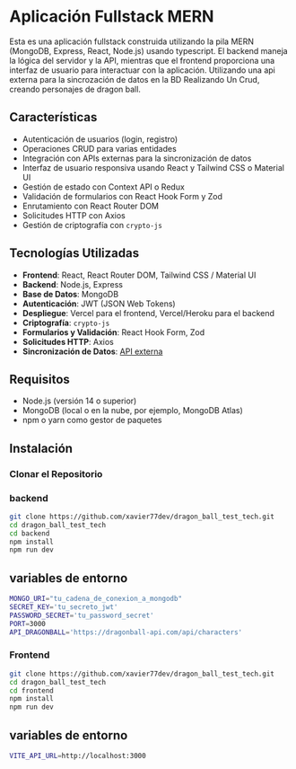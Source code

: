 # Aplicación Fullstack MERN

Esta es una aplicación fullstack construida utilizando la pila MERN (MongoDB, Express, React, Node.js) usando typescript. El backend maneja la lógica del servidor y la API,
mientras que el frontend proporciona una interfaz de usuario para interactuar con la aplicación. Utilizando una api externa para la sincrozación de datos en la BD
Realizando Un Crud, creando personajes de dragon ball.

## Características

- Autenticación de usuarios (login, registro)
- Operaciones CRUD para varias entidades
- Integración con APIs externas para la sincronización de datos
- Interfaz de usuario responsiva usando React y Tailwind CSS o Material UI
- Gestión de estado con Context API o Redux
- Validación de formularios con React Hook Form y Zod
- Enrutamiento con React Router DOM
- Solicitudes HTTP con Axios
- Gestión de criptografía con `crypto-js`

## Tecnologías Utilizadas

- **Frontend**: React, React Router DOM, Tailwind CSS / Material UI
- **Backend**: Node.js, Express
- **Base de Datos**: MongoDB
- **Autenticación**: JWT (JSON Web Tokens)
- **Despliegue**: Vercel para el frontend, Vercel/Heroku para el backend
- **Criptografía**: `crypto-js`
- **Formularios y Validación**: React Hook Form, Zod
- **Solicitudes HTTP**: Axios
- **Sincronización de Datos**: [API externa](https://dragonball-api.com/api/characters)

## Requisitos

- Node.js (versión 14 o superior)
- MongoDB (local o en la nube, por ejemplo, MongoDB Atlas)
- npm o yarn como gestor de paquetes

## Instalación

### Clonar el Repositorio

### backend
```bash
git clone https://github.com/xavier77dev/dragon_ball_test_tech.git
cd dragon_ball_test_tech
cd backend
npm install
npm run dev
```
## variables de entorno
```bash
MONGO_URI="tu_cadena_de_conexion_a_mongodb"
SECRET_KEY='tu_secreto_jwt'
PASSWORD_SECRET='tu_password_secret'
PORT=3000
API_DRAGONBALL='https://dragonball-api.com/api/characters'
```

### Frontend
```bash
git clone https://github.com/xavier77dev/dragon_ball_test_tech.git
cd dragon_ball_test_tech
cd frontend
npm install
npm run dev
```
## variables de entorno
```bash
VITE_API_URL=http://localhost:3000
```

